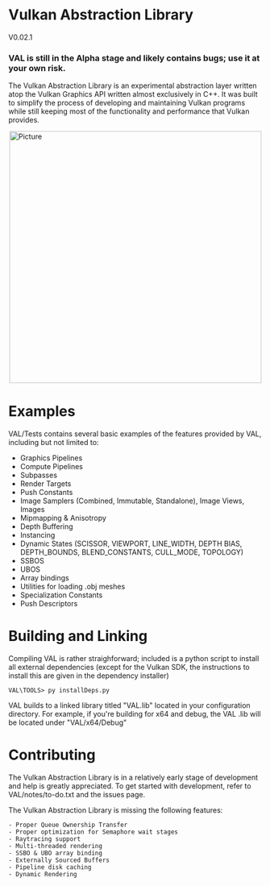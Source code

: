 # Vulkan Abstraction Library
V0.02.1
### VAL is still in the Alpha stage and likely contains bugs; use it at your own risk.

The Vulkan Abstraction Library is an experimental abstraction layer written atop the Vulkan Graphics API written almost exclusively in C++. It was built to simplify the process of developing and maintaining Vulkan programs while still keeping most of the functionality and performance that Vulkan provides.

<img src="https://github.com/user-attachments/assets/fdfbd756-829b-446d-a9b2-ecf52f594aab" 
        alt="Picture" 
        width="500" 
        height="500" 
        style="display: block; margin: 0 auto" />
        

# Examples
VAL/Tests contains several basic examples of the features provided by VAL, including but not limited to:

- Graphics Pipelines
- Compute Pipelines
- Subpasses
- Render Targets
- Push Constants
- Image Samplers (Combined, Immutable, Standalone), Image Views, Images
- Mipmapping & Anisotropy
- Depth Buffering
- Instancing
- Dynamic States (SCISSOR, VIEWPORT, LINE_WIDTH, DEPTH BIAS, DEPTH_BOUNDS, BLEND_CONSTANTS, CULL_MODE, TOPOLOGY)
- SSBOS
- UBOS
- Array bindings
- Utilities for loading .obj meshes
- Specialization Constants
- Push Descriptors

# Building and Linking
Compiling VAL is rather straighforward; included is a python script to install all external dependencies (except for the Vulkan SDK, the instructions to install this are given in the dependency installer)
```
VAL\TOOLS> py installDeps.py
```
VAL builds to a linked library titled "VAL.lib" located in your configuration directory.
For example, if you're building for x64 and debug, the VAL .lib will be located under "VAL/x64/Debug"

# Contributing
The Vulkan Abstraction Library is in a relatively early stage of development and help is greatly appreciated.
To get started with development, refer to VAL/notes/to-do.txt and the issues page.

The Vulkan Abstraction Library is missing the following features:
```
- Proper Queue Ownership Transfer
- Proper optimization for Semaphore wait stages
- Raytracing support
- Multi-threaded rendering
- SSBO & UBO array binding
- Externally Sourced Buffers
- Pipeline disk caching
- Dynamic Rendering
```
